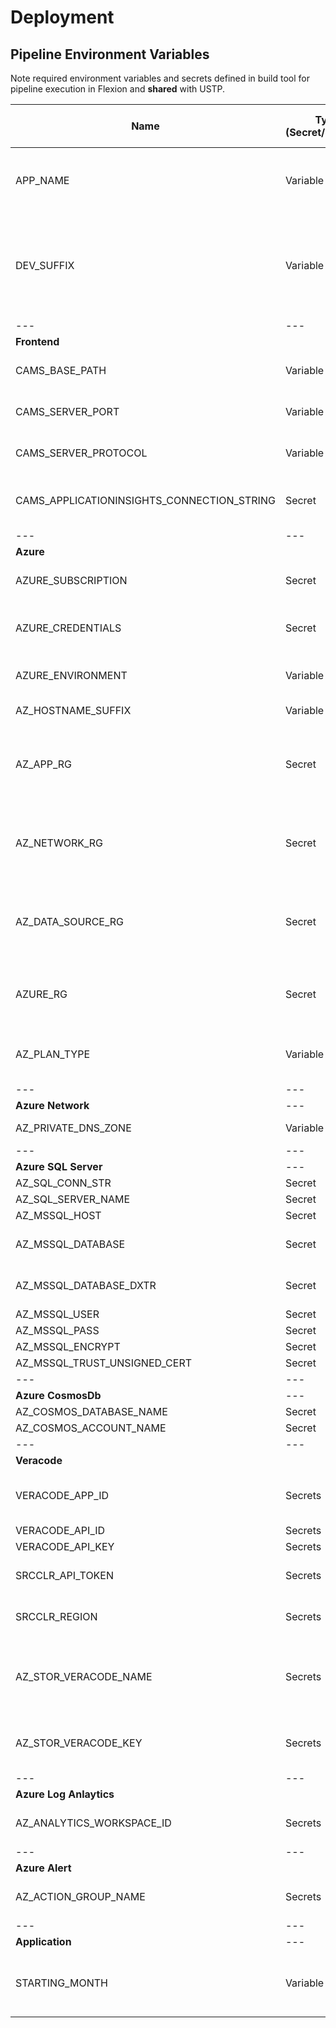 # Deployment

## Pipeline Environment Variables

Note required environment variables and secrets defined in build tool for pipeline execution in Flexion and  **shared** with USTP.

| Name | Type (Secret/Variable)  | Is Flexion Only? | Description |
| --- | --- | --- | --- |
| APP_NAME | Variable | | Name used to label resource stack in Azure. |
| DEV_SUFFIX | Variable | Yes | Suffix added to label resource stack in Azure for non-main branch deployments. |
| --- | --- | --- | --- |
| **Frontend** |  |  |  |
| CAMS_BASE_PATH | Variable | --- | Required for frontend build step. |
| CAMS_SERVER_PORT | Variable | --- | Required for frontend build step. |
| CAMS_SERVER_PROTOCOL | Variable | --- | Required for frontend build step. |
| CAMS_APPLICATIONINSIGHTS_CONNECTION_STRING | Secret | --- | Optional for log ingestion to Azure Log Analytics. |
| --- | --- | --- | --- |
| **Azure** | | | |
| AZURE_SUBSCRIPTION | Secret | --- | Azure Subscription ID |
| AZURE_CREDENTIALS | Secret | --- | Credentials for Azure Cloud Environment |
| AZURE_ENVIRONMENT | Variable | Yes | Specify target Azure cloud environment. |
| AZ_HOSTNAME_SUFFIX | Variable | --- | e.g. (.us, .com, .net) |
| AZ_APP_RG | Secret | --- | Resource group name for all application related infrastructure. |
| AZ_NETWORK_RG | Secret | --- | Resource group name for all network related infrastructure. |
| AZ_DATA_SOURCE_RG |Secret | --- | Resource group name for all data storage related infrastructure. |
| AZURE_RG | Secret | --- | Resource group for miscellanous Azure resources |
| AZ_PLAN_TYPE | Variable | --- | Determine plan type for Azure App Service plans. |
| --- | --- | --- | --- |
| **Azure Network** | --- | --- | --- |
| AZ_PRIVATE_DNS_ZONE | Variable | --- | Private DNS Zone name |
| --- | --- | --- | --- |
| **Azure SQL Server** | --- | --- | --- |
| AZ_SQL_CONN_STR | Secret | --- | --- |
| AZ_SQL_SERVER_NAME | Secret | --- | --- |
| AZ_MSSQL_HOST | Secret | --- | --- |
| AZ_MSSQL_DATABASE | Secret | --- | ACMS database name |
| AZ_MSSQL_DATABASE_DXTR | Secret | --- | DXTR database name |
| AZ_MSSQL_USER | Secret | --- | --- |
| AZ_MSSQL_PASS | Secret | --- | --- |
| AZ_MSSQL_ENCRYPT | Secret | --- | --- |
| AZ_MSSQL_TRUST_UNSIGNED_CERT | Secret | --- | --- |
| --- | --- | --- | --- |
| **Azure CosmosDb** | --- | --- | --- |
| AZ_COSMOS_DATABASE_NAME | Secret | --- | --- |
| AZ_COSMOS_ACCOUNT_NAME | Secret | --- | --- |
| --- | --- | --- | --- |
| **Veracode** | | | |
| VERACODE_APP_ID | Secrets | Yes | Reference application identifier for scan results. |
| VERACODE_API_ID | Secrets | Yes | --- |
| VERACODE_API_KEY | Secrets | Yes | --- |
| SRCCLR_API_TOKEN | Secrets | Yes | API Token for Static Code Analysis |
| SRCCLR_REGION | Secrets | Yes | Region for Statis Code analysis |
| AZ_STOR_VERACODE_NAME | Secrets | Yes | Azure Storage account name for veracode scans |
| AZ_STOR_VERACODE_KEY | Secrets | Yes | Access key for Azure Storage account |
| --- | --- | --- | --- |
| **Azure Log Anlaytics** | | | |
| AZ_ANALYTICS_WORKSPACE_ID | Secrets | --- | Azure resource id of Log Analytics. |
| --- | --- | --- | --- |
| **Azure Alert** | | | |
| AZ_ACTION_GROUP_NAME | Secrets | Yes | Action Group Name for alert rules |
| --- | --- | --- | --- |
| **Application** | --- | --- | --- |
| STARTING_MONTH | Variable | --- | Used by application for filtering cases by date range. |
